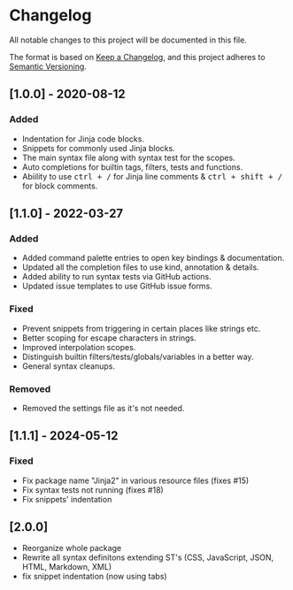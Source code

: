 # Changelog
All notable changes to this project will be documented in this file.

The format is based on [Keep a Changelog](https://keepachangelog.com/en/1.0.0/),
and this project adheres to [Semantic Versioning](https://semver.org/spec/v2.0.0.html).

## [1.0.0] - 2020-08-12

### Added
- Indentation for Jinja code blocks.
- Snippets for commonly used Jinja blocks.
- The main syntax file along with syntax test for the scopes.
- Auto completions for builtin tags, filters, tests and functions. 
- Abiility to use <kbd>ctrl + /</kbd> for Jinja line comments & <kbd>ctrl + shift + /</kbd> for block comments.

## [1.1.0] - 2022-03-27

### Added
- Added command palette entries to open key bindings & documentation.
- Updated all the completion files to use kind, annotation & details.
- Added ability to run syntax tests via GitHub actions.
- Updated issue templates to use GitHub issue forms.

### Fixed
- Prevent snippets from triggering in certain places like strings etc.
- Better scoping for escape characters in strings.
- Improved interpolation scopes.
- Distinguish builtin filters/tests/globals/variables in a better way.
- General syntax cleanups.

### Removed
- Removed the settings file as it's not needed.

## [1.1.1] - 2024-05-12

### Fixed
- Fix package name "Jinja2" in various resource files (fixes #15)
- Fix syntax tests not running (fixes #18)
- Fix snippets' indentation

## [2.0.0]

- Reorganize whole package
- Rewrite all syntax definitons extending ST's (CSS, JavaScript, JSON, HTML, Markdown, XML)
- fix snippet indentation (now using tabs)
